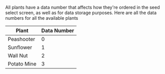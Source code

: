 All plants have a data number that affects how they're ordered in the seed select screen, as well as for data storage purposes. Here are all the data numbers for all the available plants

| Plant | Data Number |
| ---- | ---- |
| Peashooter | 0 |
| Sunflower | 1 |
| Wall Nut | 2 |
| Potato Mine | 3 |
